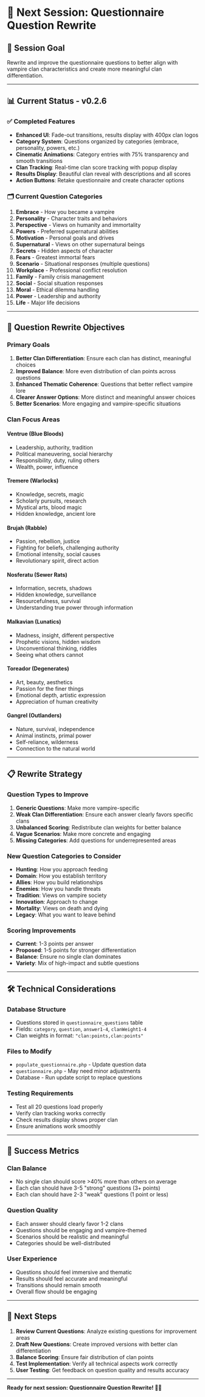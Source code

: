 # 📝 Next Session: Questionnaire Question Rewrite

## 🎯 **Session Goal**
Rewrite and improve the questionnaire questions to better align with vampire clan characteristics and create more meaningful clan differentiation.

---

## 📊 **Current Status - v0.2.6**

### ✅ **Completed Features**
- **Enhanced UI**: Fade-out transitions, results display with 400px clan logos
- **Category System**: Questions organized by categories (embrace, personality, powers, etc.)
- **Cinematic Animations**: Category entries with 75% transparency and smooth transitions
- **Clan Tracking**: Real-time clan score tracking with popup display
- **Results Display**: Beautiful clan reveal with descriptions and all scores
- **Action Buttons**: Retake questionnaire and create character options

### 🗂️ **Current Question Categories**
1. **Embrace** - How you became a vampire
2. **Personality** - Character traits and behaviors
3. **Perspective** - Views on humanity and immortality
4. **Powers** - Preferred supernatural abilities
5. **Motivation** - Personal goals and drives
6. **Supernatural** - Views on other supernatural beings
7. **Secrets** - Hidden aspects of character
8. **Fears** - Greatest immortal fears
9. **Scenario** - Situational responses (multiple questions)
10. **Workplace** - Professional conflict resolution
11. **Family** - Family crisis management
12. **Social** - Social situation responses
13. **Moral** - Ethical dilemma handling
14. **Power** - Leadership and authority
15. **Life** - Major life decisions

---

## 🔄 **Question Rewrite Objectives**

### **Primary Goals**
1. **Better Clan Differentiation**: Ensure each clan has distinct, meaningful choices
2. **Improved Balance**: More even distribution of clan points across questions
3. **Enhanced Thematic Coherence**: Questions that better reflect vampire lore
4. **Clearer Answer Options**: More distinct and meaningful answer choices
5. **Better Scenarios**: More engaging and vampire-specific situations

### **Clan Focus Areas**

#### **Ventrue (Blue Bloods)**
- Leadership, authority, tradition
- Political maneuvering, social hierarchy
- Responsibility, duty, ruling others
- Wealth, power, influence

#### **Tremere (Warlocks)**
- Knowledge, secrets, magic
- Scholarly pursuits, research
- Mystical arts, blood magic
- Hidden knowledge, ancient lore

#### **Brujah (Rabble)**
- Passion, rebellion, justice
- Fighting for beliefs, challenging authority
- Emotional intensity, social causes
- Revolutionary spirit, direct action

#### **Nosferatu (Sewer Rats)**
- Information, secrets, shadows
- Hidden knowledge, surveillance
- Resourcefulness, survival
- Understanding true power through information

#### **Malkavian (Lunatics)**
- Madness, insight, different perspective
- Prophetic visions, hidden wisdom
- Unconventional thinking, riddles
- Seeing what others cannot

#### **Toreador (Degenerates)**
- Art, beauty, aesthetics
- Passion for the finer things
- Emotional depth, artistic expression
- Appreciation of human creativity

#### **Gangrel (Outlanders)**
- Nature, survival, independence
- Animal instincts, primal power
- Self-reliance, wilderness
- Connection to the natural world

---

## 📋 **Rewrite Strategy**

### **Question Types to Improve**
1. **Generic Questions**: Make more vampire-specific
2. **Weak Clan Differentiation**: Ensure each answer clearly favors specific clans
3. **Unbalanced Scoring**: Redistribute clan weights for better balance
4. **Vague Scenarios**: Make more concrete and engaging
5. **Missing Categories**: Add questions for underrepresented areas

### **New Question Categories to Consider**
- **Hunting**: How you approach feeding
- **Domain**: How you establish territory
- **Allies**: How you build relationships
- **Enemies**: How you handle threats
- **Tradition**: Views on vampire society
- **Innovation**: Approach to change
- **Mortality**: Views on death and dying
- **Legacy**: What you want to leave behind

### **Scoring Improvements**
- **Current**: 1-3 points per answer
- **Proposed**: 1-5 points for stronger differentiation
- **Balance**: Ensure no single clan dominates
- **Variety**: Mix of high-impact and subtle questions

---

## 🛠️ **Technical Considerations**

### **Database Structure**
- Questions stored in `questionnaire_questions` table
- Fields: `category`, `question`, `answer1-4`, `clanWeight1-4`
- Clan weights in format: `"clan:points,clan:points"`

### **Files to Modify**
- `populate_questionnaire.php` - Update question data
- `questionnaire.php` - May need minor adjustments
- Database - Run update script to replace questions

### **Testing Requirements**
- Test all 20 questions load properly
- Verify clan tracking works correctly
- Check results display shows proper clan
- Ensure animations work smoothly

---

## 🎯 **Success Metrics**

### **Clan Balance**
- No single clan should score >40% more than others on average
- Each clan should have 3-5 "strong" questions (3+ points)
- Each clan should have 2-3 "weak" questions (1 point or less)

### **Question Quality**
- Each answer should clearly favor 1-2 clans
- Questions should be engaging and vampire-themed
- Scenarios should be realistic and meaningful
- Categories should be well-distributed

### **User Experience**
- Questions should feel immersive and thematic
- Results should feel accurate and meaningful
- Transitions should remain smooth
- Overall flow should be engaging

---

## 📝 **Next Steps**

1. **Review Current Questions**: Analyze existing questions for improvement areas
2. **Draft New Questions**: Create improved versions with better clan differentiation
3. **Balance Scoring**: Ensure fair distribution of clan points
4. **Test Implementation**: Verify all technical aspects work correctly
5. **User Testing**: Get feedback on question quality and results accuracy

---

**Ready for next session: Questionnaire Question Rewrite! 🧛‍♂️**
